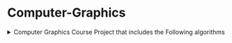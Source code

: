 # Computer-Graphics


<details>
  <summary>Computer Graphics Course Project that includes the Following algorithms</summary>


### Main Form 
-----
![](https://github.com/Rowida46/Machine-Learning/blob/master/All_Algo.png)


### Select one of the Following algorithms

   ***If **Elips** & **Rotation** & **Scaling** & **Transformation** selected :*** 
    
   ![](https://github.com/Rowida46/Machine-Learning/blob/master/elips.png)


> *****Note***** : This [background img](https://th.bing.com/th/id/OIP.95FI-S8u0S9bU2u6v-vIfgAAAA?pid=ImgDet&rs=1) is [**GeForce GTX**](https://www.nvidia.com/en-us/geforce/drivers/)
